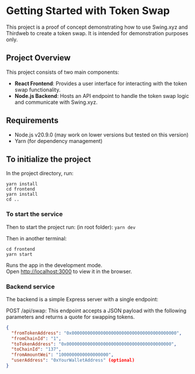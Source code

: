 # Getting Started with Token Swap

This project is a proof of concept demonstrating how to use Swing.xyz and Thirdweb to create a token swap. It is intended for demonstration purposes only.

## Project Overview

This project consists of two main components:
- **React Frontend**: Provides a user interface for interacting with the token swap functionality.
- **Node.js Backend**: Hosts an API endpoint to handle the token swap logic and communicate with Swing.xyz.

## Requirements
- Node.js v20.9.0 (may work on lower versions but tested on this version)
- Yarn (for dependency management)

## To initialize the project

In the project directory, run:

```
yarn install
cd frontend
yarn install
cd ..
```


### To start the service

Then to start the project run:
(in root folder):
`yarn dev`

Then in another terminal:
```
cd frontend
yarn start
```

Runs the app in the development mode.\
Open [http://localhost:3000](http://localhost:3000) to view it in the browser.

### Backend service

The backend is a simple Express server with a single endpoint:

POST /api/swap: This endpoint accepts a JSON payload with the following parameters and returns a quote for swapping tokens.

```json
{
  "fromTokenAddress": "0x0000000000000000000000000000000000000000",
  "fromChainId": "1",
  "toTokenAddress": "0x0000000000000000000000000000000000000000",
  "toChainId": "137",
  "fromAmountWei": "1000000000000000000",
  "userAddress": "0xYourWalletAddress" (optional)
}
```
